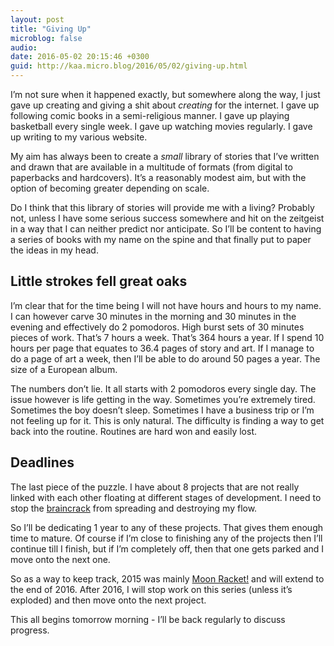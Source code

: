 ```yaml
---
layout: post
title: "Giving Up"
microblog: false
audio: 
date: 2016-05-02 20:15:46 +0300
guid: http://kaa.micro.blog/2016/05/02/giving-up.html
---
```

<p>I’m not sure when it happened exactly, but somewhere along the way, I just gave up creating and giving a shit about <em>creating</em> for the internet. I gave up following comic books in a semi-religious manner. I gave up playing basketball every single week. I gave up watching movies regularly. I gave up writing to my various website.</p>

<p>My aim has always been to create a <em>small</em> library of stories that I’ve written and drawn that are available in a multitude of formats (from digital to paperbacks and hardcovers). It’s a reasonably modest aim, but with the option of becoming greater depending on scale.</p>

<p>Do I think that this library of stories will provide me with a living? Probably not, unless I have some serious success somewhere and hit on the zeitgeist in a way that I can neither predict nor anticipate. So I’ll be content to having a series of books with my name on the spine and that finally put to paper the ideas in my head.</p>

<h2>Little strokes fell great oaks</h2>

<p>I’m clear that for the time being I will not have hours and hours to my name. I can however carve 30 minutes in the morning and 30 minutes in the evening and effectively do 2 pomodoros. High burst sets of 30 minutes pieces of work. That’s 7 hours a week. That’s 364 hours a year. If I spend 10 hours per page that equates to 36.4 pages of story and art. If I manage to do a page of art a week, then I’ll be able to do around 50 pages a year. The size of a European album.</p>

<p>The numbers don’t lie. It all starts with 2 pomodoros every single day. The issue however is life getting in the way. Sometimes you’re extremely tired. Sometimes the boy doesn’t sleep. Sometimes I have a business trip or I’m not feeling up for it. This is only natural. The difficulty is finding a way to get back into the routine. Routines are hard won and easily lost.</p>

<h2>Deadlines</h2>

<p>The last piece of the puzzle. I have about 8 projects that are not really linked with each other floating at different stages of development. I need to stop the <a href="http://elitedaily.com/money/entrepreneurship/addicted-ideas-give-brain-crack-go/">braincrack</a> from spreading and destroying my flow.</p>

<p>So I’ll be dedicating 1 year to any of these projects. That gives them enough time to mature. Of course if I’m close to finishing any of the projects then I’ll continue till I finish, but if I’m completely off, then that one gets parked and I move onto the next one.</p>

<p>So as a way to keep track, 2015 was mainly <a href="http://moonracket.com">Moon Racket!</a> and will extend to the end of 2016. After 2016, I will stop work on this series (unless it’s exploded) and then move onto the next project.</p>

<p>This all begins tomorrow morning - I’ll be back regularly to discuss progress.</p>
